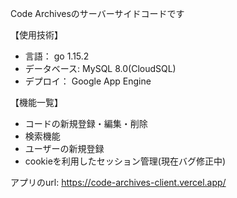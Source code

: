 Code Archivesのサーバーサイドコードです

【使用技術】  
- 言語： go 1.15.2  
- データベース: MySQL 8.0(CloudSQL)  
- デプロイ： Google App Engine

【機能一覧】  
- コードの新規登録・編集・削除  
- 検索機能  
- ユーザーの新規登録  
- cookieを利用したセッション管理(現在バグ修正中)  

アプリのurl: https://code-archives-client.vercel.app/
